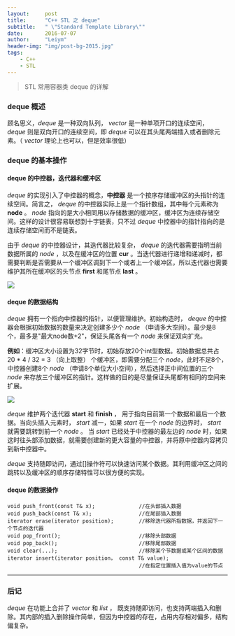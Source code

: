 ```yaml
---
layout:     post
title:      "C++ STL 之 deque"
subtitle:   " \"Standard Template Library\""
date:       2016-07-07
author:     "Leiym"
header-img: "img/post-bg-2015.jpg"
tags:
    - C++
    - STL
---
```


> STL 常用容器类 deque 的详解

### deque 概述

顾名思义，*deque* 是一种双向队列， *vector* 是一种单项开口的连续空间， *deque* 则是双向开口的连续空间，即 *deque* 可以在其头尾两端插入或者删除元素。（ *vector* 理论上也可以，但是效率很低）

### deque 的基本操作

#### deque 的中控器，迭代器和缓冲区

*deque* 的实现引入了中控器的概念，**中控器** 是一个按序存储缓冲区的头指针的连续空间。简言之， *deque* 的中控器实际上是一个指针数组，其中每个元素称为 **node** 。 *node* 指向的是大小相同用以存储数据的缓冲区，缓冲区为连续存储空间。这样的设计很容易联想到十字链表，只不过 *deque* 中控器中的指针指向的是连续存储空间而不是链表。

由于 *deque* 的中控器设计，其迭代器比较复杂， *deque* 的迭代器需要指明当前数据所属的 *node* ，以及在缓冲区的位置 **cur** 。当迭代器进行递增和递减时，都需要判断是否需要从一个缓冲区调到下一个或者上一个缓冲区，所以迭代器也需要维护其所在缓冲区的头节点 **first** 和尾节点 **last** 。

<img src="http://leiym.com/img/in-post/STL-post/deque中控器.png"/>

#### deque 的数据结构

*deque* 拥有一个指向中控器的指针，以便管理维护。初始构造时， *deque* 的中控器会根据初始数据的数量来决定创建多少个 *node* （申请多大空间）。最少是8个，最多是"最大node数+2"，保证头尾各有一个 *node* 来保证双向扩充。

**例如**：缓冲区大小设置为32字节时，初始存放20个int型数据。初始数据总共占 20 * 4 / 32 = 3 （向上取整） 个缓冲区，即需要分配三个 *node*，此时不足8个，中控器创建8个 *node* （申请8个单位大小空间），然后选择正中间位置的三个 *node* 来存放三个缓冲区的指针。这样做的目的是尽量保证头尾都有相同的空间来扩展。

<img src="http://leiym.com/img/in-post/STL-post/deque初始.png"/>

*deque* 维护两个迭代器 **start** 和 **finish** ， 用于指向目前第一个数据和最后一个数据。当向头插入元素时， *start* 减一，如果 *start* 在一个 *node* 的边界时， *start* 就需要跳转到前一个 *node* 。 当 *start* 已经处于中控器的最左边的 *node* 时，如果这时往头部添加数据，就需要创建新的更大容量的中控器，并将原中控器内容拷贝到新中控器中。

*deque* 支持随即访问，通过[]操作符可以快速访问某个数据。其利用缓冲区之间的跳转以及缓冲区的顺序存储特性可以很方便的实现。

#### deque 的数据操作

```
void push_front(const T& x);              //在头部插入数据
void push_back(const T& x);               //在尾部插入数据
iterator erase(iterator position);        //移除迭代器所指数据，并返回下一个节点的迭代器
void pop_front();                         //移除头部数据
void pop_back();                          //移除尾部数据
void clear(...);                          //移除某个节数据或某个区间的数据
iterator insert(iterator position， const T& value);
                                          //在指定位置插入值为value的节点
```

---

### 后记

*deque* 在功能上合并了 *vector* 和 *list* ， 既支持随即访问，也支持两端插入和删除。其内部的插入删除操作简单，但因为中控器的存在，占用内存相对偏多，结构偏复杂。
